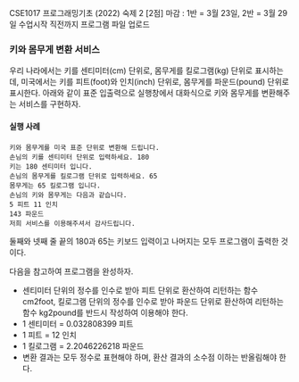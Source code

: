 CSE1017 프로그래밍기초 (2022)
숙제 2 [2점]
마감 : 1반 = 3월 23일, 2반 = 3월 29일 수업시작 직전까지 프로그램 파일 업로드

### 키와 몸무게 변환 서비스

우리 나라에서는 키를 센티미터(cm) 단위로, 몸무게를 킬로그램(kg) 단위로 표시하는데, 미국에서는 키를 피트(foot)와 인치(inch) 단위로, 몸무게를 파운드(pound) 단위로 표시한다. 아래와 같이 표준 입출력으로 실행창에서 대화식으로 키와 몸무게를 변환해주는 서비스를 구현하자.

#### 실행 사례

```
키와 몸무게를 미국 표준 단위로 변환해 드립니다.
손님의 키를 센티미터 단위로 입력하세요. 180
키는 180 센티미터 입니다.
손님의 몸무게를 킬로그램 단위로 입력하세요. 65
몸무게는 65 킬로그램 입니다.
손님의 키와 몸무게는 다음과 같습니다.
5 피트 11 인치
143 파운드
저희 서비스를 이용해주셔서 감사드립니다.
```
둘째와 넷째 줄 끝의 180과 65는 키보드 입력이고
나머지는 모두 프로그램이 출력한 것이다.

다음을 참고하여 프로그램을 완성하자.
- 센티미터 단위의 정수를 인수로 받아 피트 단위로 환산하여 리턴하는 함수 cm2foot, 킬로그램 단위의 정수를 인수로 받아 파운드 단위로 환산하여 리턴하는 함수 kg2pound를 반드시 작성하여 이용해야 한다.
- 1 센티미터 = 0.032808399 피트
- 1 피트 = 12 인치
- 1 킬로그램 = 2.2046226218 파운드
- 변환 결과는 모두 정수로 표현해야 하며, 환산 결과의 소수점 이하는 반올림해야 한다.
